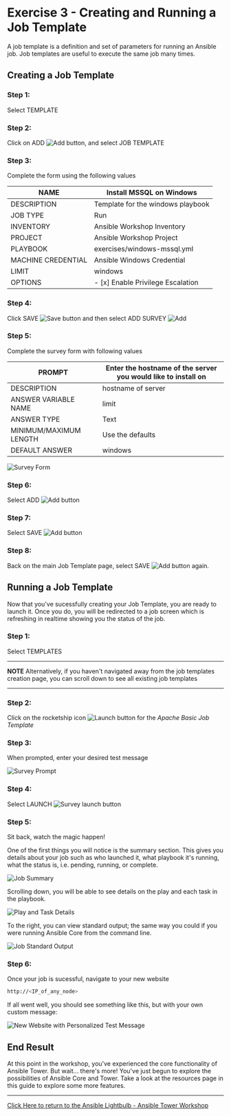# Exercise 3 - Creating and Running a Job Template

A job template is a definition and set of parameters for running an Ansible job. Job templates are useful to execute the same job many times.


## Creating a Job Template

### Step 1:

Select TEMPLATE

### Step 2:

Click on ADD ![Add button](at_add.png), and select JOB TEMPLATE

### Step 3:

Complete the form using the following values

NAME | Install MSSQL on Windows
-----|-------------------------
DESCRIPTION|Template for the windows playbook
JOB TYPE|Run
INVENTORY|Ansible Workshop Inventory
PROJECT|Ansible Workshop Project
PLAYBOOK|exercises/windows-mssql.yml
MACHINE CREDENTIAL|Ansible Windows Credential
LIMIT|windows
OPTIONS|- [x] Enable Privilege Escalation

<!--![Job Template Form](at_jt_detail.png) -->

### Step 4:

Click SAVE ![Save button](at_save.png) and then select ADD SURVEY ![Add](at_addsurvey.png)

### Step 5:

Complete the survey form with following values

PROMPT|Enter the hostname of the server you would like to install on
------|------------------------------------------------
DESCRIPTION|hostname of server
ANSWER VARIABLE NAME|limit
ANSWER TYPE|Text
MINIMUM/MAXIMUM LENGTH| Use the defaults
DEFAULT ANSWER| windows

![Survey Form](at_survey_detail.png)


### Step 6:

Select ADD ![Add button](at_add.png)

### Step 7:

Select SAVE ![Add button](at_save.png)

### Step 8:

Back on the main Job Template page, select SAVE ![Add button](at_save.png) again.

## Running a Job Template

Now that you've sucessfully creating your Job Template, you are ready to launch it.
Once you do, you will be redirected to a job screen which is refreshing in realtime
showing you the status of the job.


### Step 1:

Select TEMPLATES

---
**NOTE**
Alternatively, if you haven't navigated away from the job templates creation page, you can scroll down to see all existing job templates

---

### Step 2:

Click on the rocketship icon ![Launch button](at_launch_icon.png) for the *Apache Basic Job Template*

### Step 3:

When prompted, enter your desired test message

![Survey Prompt](at_survey_prompt.png)

### Step 4:

Select LAUNCH ![Survey launch button](at_survey_launch.png)

### Step 5:

Sit back, watch the magic happen!

One of the first things you will notice is the summary section.  This gives you details about your job such as who launched it, what playbook it's running, what the status is, i.e. pending, running, or complete.

![Job Summary](at_job_status.png)

Scrolling down, you will be able to see details on the play and each task in the playbook.

![Play and Task Details](at_job_tasklist.png)

To the right, you can view standard output; the same way you could if you were running Ansible Core from the command line.

![Job Standard Output](at_job_stdout.png)

### Step 6:

Once your job is sucessful, navigate to your new website

```bash
http://<IP_of_any_node>
```

If all went well, you should see something like this, but with your own custom message:

![New Website with Personalized Test Message](at_web_tm.png)


## End Result
At this point in the workshop, you've experienced the core functionality of Ansible Tower.  But wait... there's more! You've just begun to explore the possibilities of Ansible Core and Tower.  Take a look at the resources page in this guide to explore some more features.



---

[Click Here to return to the Ansible Lightbulb - Ansible Tower Workshop](../README.md)
